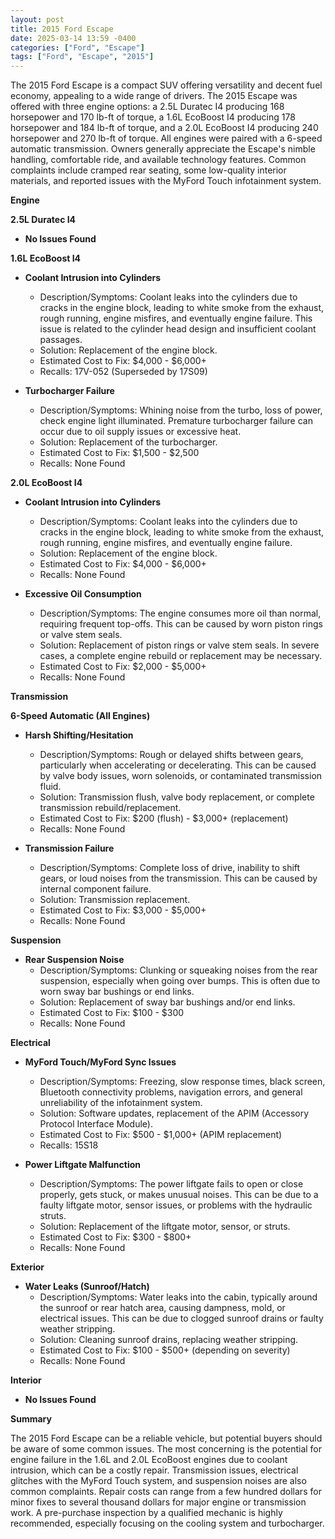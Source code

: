 ```yaml
---
layout: post
title: 2015 Ford Escape
date: 2025-03-14 13:59 -0400
categories: ["Ford", "Escape"]
tags: ["Ford", "Escape", "2015"]
---
```

The 2015 Ford Escape is a compact SUV offering versatility and decent fuel economy, appealing to a wide range of drivers. The 2015 Escape was offered with three engine options: a 2.5L Duratec I4 producing 168 horsepower and 170 lb-ft of torque, a 1.6L EcoBoost I4 producing 178 horsepower and 184 lb-ft of torque, and a 2.0L EcoBoost I4 producing 240 horsepower and 270 lb-ft of torque. All engines were paired with a 6-speed automatic transmission. Owners generally appreciate the Escape's nimble handling, comfortable ride, and available technology features. Common complaints include cramped rear seating, some low-quality interior materials, and reported issues with the MyFord Touch infotainment system.

**Engine**

**2.5L Duratec I4**

*   **No Issues Found**

**1.6L EcoBoost I4**

*   **Coolant Intrusion into Cylinders**
    *   Description/Symptoms: Coolant leaks into the cylinders due to cracks in the engine block, leading to white smoke from the exhaust, rough running, engine misfires, and eventually engine failure. This issue is related to the cylinder head design and insufficient coolant passages.
    *   Solution: Replacement of the engine block.
    *   Estimated Cost to Fix: $4,000 - $6,000+
    *   Recalls: 17V-052 (Superseded by 17S09)

*   **Turbocharger Failure**
    *   Description/Symptoms: Whining noise from the turbo, loss of power, check engine light illuminated. Premature turbocharger failure can occur due to oil supply issues or excessive heat.
    *   Solution: Replacement of the turbocharger.
    *   Estimated Cost to Fix: $1,500 - $2,500
    *   Recalls: None Found

**2.0L EcoBoost I4**

*   **Coolant Intrusion into Cylinders**
    *   Description/Symptoms: Coolant leaks into the cylinders due to cracks in the engine block, leading to white smoke from the exhaust, rough running, engine misfires, and eventually engine failure.
    *   Solution: Replacement of the engine block.
    *   Estimated Cost to Fix: $4,000 - $6,000+
    *   Recalls: None Found

*   **Excessive Oil Consumption**
    * Description/Symptoms: The engine consumes more oil than normal, requiring frequent top-offs. This can be caused by worn piston rings or valve stem seals.
    * Solution: Replacement of piston rings or valve stem seals. In severe cases, a complete engine rebuild or replacement may be necessary.
    * Estimated Cost to Fix: $2,000 - $5,000+
    * Recalls: None Found

**Transmission**

**6-Speed Automatic (All Engines)**

*   **Harsh Shifting/Hesitation**
    *   Description/Symptoms: Rough or delayed shifts between gears, particularly when accelerating or decelerating. This can be caused by valve body issues, worn solenoids, or contaminated transmission fluid.
    *   Solution: Transmission flush, valve body replacement, or complete transmission rebuild/replacement.
    *   Estimated Cost to Fix: $200 (flush) - $3,000+ (replacement)
    *   Recalls: None Found

*   **Transmission Failure**
    *   Description/Symptoms: Complete loss of drive, inability to shift gears, or loud noises from the transmission. This can be caused by internal component failure.
    *   Solution: Transmission replacement.
    *   Estimated Cost to Fix: $3,000 - $5,000+
    *   Recalls: None Found

**Suspension**

*   **Rear Suspension Noise**
    *   Description/Symptoms: Clunking or squeaking noises from the rear suspension, especially when going over bumps. This is often due to worn sway bar bushings or end links.
    *   Solution: Replacement of sway bar bushings and/or end links.
    *   Estimated Cost to Fix: $100 - $300
    *   Recalls: None Found

**Electrical**

*   **MyFord Touch/MyFord Sync Issues**
    *   Description/Symptoms: Freezing, slow response times, black screen, Bluetooth connectivity problems, navigation errors, and general unreliability of the infotainment system.
    *   Solution: Software updates, replacement of the APIM (Accessory Protocol Interface Module).
    *   Estimated Cost to Fix: $500 - $1,000+ (APIM replacement)
    *   Recalls: 15S18

*   **Power Liftgate Malfunction**
    *   Description/Symptoms: The power liftgate fails to open or close properly, gets stuck, or makes unusual noises. This can be due to a faulty liftgate motor, sensor issues, or problems with the hydraulic struts.
    *   Solution: Replacement of the liftgate motor, sensor, or struts.
    *   Estimated Cost to Fix: $300 - $800+
    *   Recalls: None Found

**Exterior**

*   **Water Leaks (Sunroof/Hatch)**
    *   Description/Symptoms: Water leaks into the cabin, typically around the sunroof or rear hatch area, causing dampness, mold, or electrical issues. This can be due to clogged sunroof drains or faulty weather stripping.
    *   Solution: Cleaning sunroof drains, replacing weather stripping.
    *   Estimated Cost to Fix: $100 - $500+ (depending on severity)
    *   Recalls: None Found

**Interior**

*   **No Issues Found**

**Summary**

The 2015 Ford Escape can be a reliable vehicle, but potential buyers should be aware of some common issues. The most concerning is the potential for engine failure in the 1.6L and 2.0L EcoBoost engines due to coolant intrusion, which can be a costly repair. Transmission issues, electrical glitches with the MyFord Touch system, and suspension noises are also common complaints. Repair costs can range from a few hundred dollars for minor fixes to several thousand dollars for major engine or transmission work. A pre-purchase inspection by a qualified mechanic is highly recommended, especially focusing on the cooling system and turbocharger.

